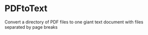 # PDFtoText
Convert a directory of PDF files to one giant text document with files separated by page breaks
